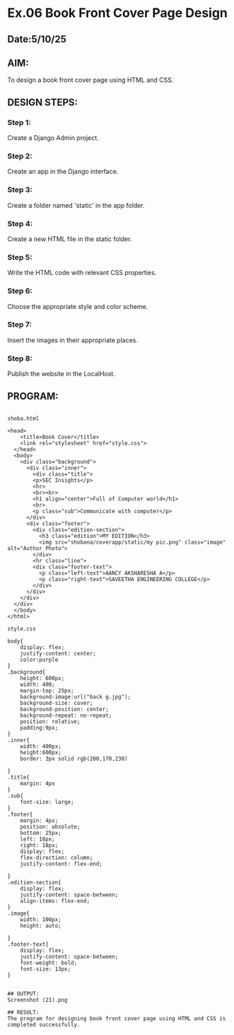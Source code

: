 # Ex.06 Book Front Cover Page Design
## Date:5/10/25

## AIM:
To design a book front cover page using HTML and CSS.

## DESIGN STEPS:

### Step 1:
Create a Django Admin project.

### Step 2:
Create an app in the Django interface.

### Step 3:
Create a folder named 'static' in the app folder.

### Step 4:
Create a new HTML file in the static folder.

### Step 5:
Write the HTML code with relevant CSS properties.

### Step 6:
Choose the appropriate style and color scheme.

### Step 7:
Insert the images in their appropriate places.

### Step 8:
Publish the website in the LocalHost.

## PROGRAM:
```

shoba.html

<head>
    <title>Book Cover</title>
    <link rel="stylesheet" href="style.css">
  </head>
  <body> 
    <div class="background">
      <div class="inner">
        <div class="title">
        <p>SEC Insights</p>
        <hr>
        <br><br>
        <h1 align="center">Full of Computer world</h1>
        <br>
        <p class="sub">Communicate with computer</p>
      </div>
      <div class="footer">
        <div class="edition-section">
          <h3 class="edition">MY EDITION</h3>
          <img src="shobana/coverapp/static/my pic.png" class="image" alt="Author Photo">
        </div>
        <hr class="line">
        <div class="footer-text">
          <p class="left-text">AANCY AKSHARESHA A</p>
          <p class="right-text">SAVEETHA ENGINEERING COLLEGE</p>
        </div>
      </div>
    </div>
  </div>
  </body>
</html>

style.css

body{
    display: flex;
    justify-content: center;
    color:purple
}
.background{
    height: 600px;
    width: 400;
    margin-top: 25px;
    background-image:url("back g.jpg");
    background-size: cover;
    background-position: center;
    background-repeat: no-repeat;
    position: relative;
    padding:9px;
}
.inner{
    width: 400px;
    height:600px;
    border: 3px solid rgb(200,170,230)

}
.title{
    margin: 4px
}
.sub{
    font-size: large;
}
.footer{
    margin: 4px;
    position: absolute;
    bottom: 25px;
    left: 18px;
    right: 18px;
    display: flex;
    flex-direction: column;
    justify-content: flex-end;

}
.edition-section{
    display: flex;
    justify-content: space-between;
    align-items: flex-end;
}
.image{
    width: 100px;
    height: auto;

}
.footer-text{
    display: flex;
    justify-content: space-between;
    font-weight: bold;
    font-size: 13px;
}


## OUTPUT:
Screenshot (21).png

## RESULT:
The program for designing book front cover page using HTML and CSS is completed successfully.
